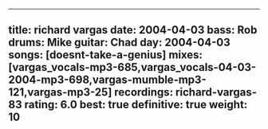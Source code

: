 
---
title: richard vargas
date: 2004-04-03
bass:	Rob
drums:	Mike
guitar:	Chad
day: 2004-04-03
songs: [doesnt-take-a-genius]
mixes: [vargas_vocals-mp3-685,vargas_vocals-04-03-2004-mp3-698,vargas-mumble-mp3-121,vargas-mp3-25]
recordings: richard-vargas-83
rating: 6.0
best: true
definitive: true
weight: 10
---
